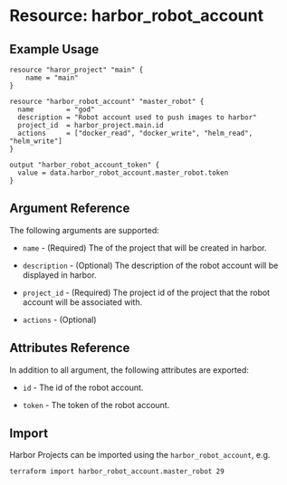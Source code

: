 # Resource: harbor_robot_account

## Example Usage

```hcl
resource "haror_project" "main" {
    name = "main"
}

resource "harbor_robot_account" "master_robot" {
  name        = "god"
  description = "Robot account used to push images to harbor"
  project_id  = harbor_project.main.id
  actions     = ["docker_read", "docker_write", "helm_read", "helm_write"]
}

output "harbor_robot_account_token" {
  value = data.harbor_robot_account.master_robot.token
}
```

## Argument Reference

The following arguments are supported:

* `name` - (Required) The of the project that will be created in harbor.

* `description` - (Optional) The description of the robot account will be displayed in harbor.

* `project_id` - (Required) The project id of the project that the robot account will be associated with.

* `actions` - (Optional)

## Attributes Reference

In addition to all argument, the following attributes are exported:

* `id` - The id of the robot account.

* `token` - The token of the robot account.

## Import

Harbor Projects can be imported using the `harbor_robot_account`, e.g.

```sh
terraform import harbor_robot_account.master_robot 29
```
